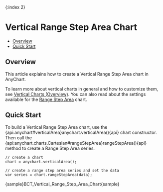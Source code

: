 {:index 2}
# Vertical Range Step Area Chart

* [Overview](#overview)
* [Quick Start](#quick_start)

## Overview

This article explains how to create a Vertical Range Step Area chart in AnyChart.

To learn more about vertical charts in general and how to customize them, see [Vertical Charts (Overview)](Overview). You can also read about the settings available for the [Range Step Area](../Range_Step_Area_Chart) chart.

## Quick Start

To build a Vertical Range Step Area chart, use the {api:anychart#verticalArea}anychart.verticalArea(){api} chart constructor. Then call the {api:anychart.charts.Cartesian#rangeStepArea}rangeStepArea(){api} method to create a Range Step Area series.

```
// create a chart
chart = anychart.verticalArea();

// create a range step area series and set the data
var series = chart.rangeStepArea(data);
```

{sample}BCT\_Vertical\_Range\_Step\_Area\_Chart{sample}